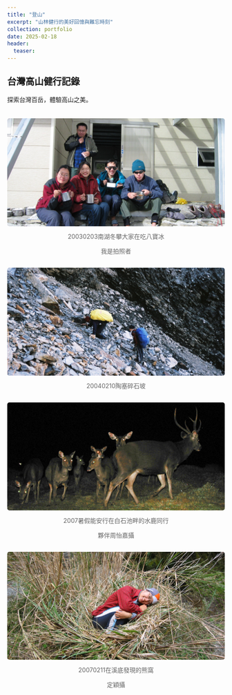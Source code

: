 ```yaml
---
title: "登山"
excerpt: "山林健行的美好回憶與難忘時刻"
collection: portfolio
date: 2025-02-18
header:
  teaser: 
---
```


## 台灣高山健行記錄

探索台灣百岳，體驗高山之美。

<div class="photo-grid">
  <div class="photo-item">
    <img src="/images/mountains/20030203.jpg">
    <p>20030203南湖冬攀大家在吃八寶冰</p>
    <p>我是拍照者</p>
  </div>
  <div class="photo-item">
    <img src="/images/mountains/20040210.JPG">
    <p>20040210陶塞碎石坡</p>
  </div>
  <div class="photo-item">
    <img src="/images/mountains/2007.JPG">
    <p>2007暑假能安行在白石池畔的水鹿同行</p>
    <p>夥伴周怡嘉攝</p>
  </div>
  <div class="photo-item">
    <img src="/images/mountains/20070211.JPG">
    <p>20070211在溪底發現的熊窩</p>
    <p>定穎攝</p>
  </div>
</div>

<style>
.photo-grid {
  display: grid;
  grid-template-columns: repeat(auto-fit, minmax(300px, 1fr));
  gap: 15px;
  padding: 20px 0;
}
.photo-item {
  text-align: center;
}
.photo-grid img {
  width: 100%;
  height: 250px;
  object-fit: cover;
  border-radius: 5px;
  cursor: pointer;
  transition: transform 0.2s;
}
.photo-grid img:hover {
  transform: scale(1.02);
}
.photo-item p {
  margin-top: 10px;
  font-size: 14px;
  color: #666;
}
</style>
